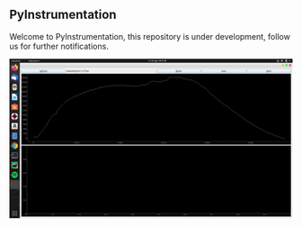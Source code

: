 ## PyInstrumentation

Welcome to PyInstrumentation, this repository is under development, follow us for further notifications.

![alt text](PyInstr.png)
